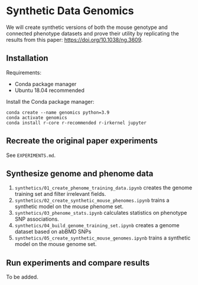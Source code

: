 # Synthetic Data Genomics
We will create synthetic versions of both the mouse genotype and connected phenotype datasets and prove their utility by replicating the results from this paper: https://doi.org/10.1038/ng.3609. 

## Installation

Requirements:
* Conda package manager
* Ubuntu 18.04 recommended


Install the Conda package manager:

```
conda create --name genomics python=3.9
conda activate genomics
conda install r-core r-recommended r-irkernel jupyter
```

## Recreate the original paper experiments
See `EXPERIMENTS.md`.

## Synthesize genome and phenome data
1. `synthetics/01_create_phenome_training_data.ipynb` creates the genome training set and filter irrelevant fields.
2. `synthetics/02_create_synthetic_mouse_phenomes.ipynb` trains a synthetic model on the mouse phenome set.
3. `synthetics/03_phenome_stats.ipynb` calculates statistics on phenotype SNP associations.
4. `synthetics/04_build_genome_training_set.ipynb` creates a genome dataset based on abBMD SNPs 
5. `synthetics/05_create_synthetic_mouse_genomes.ipynb` trains a synthetic model on the mouse genome set.

## Run experiments and compare results
To be added.


